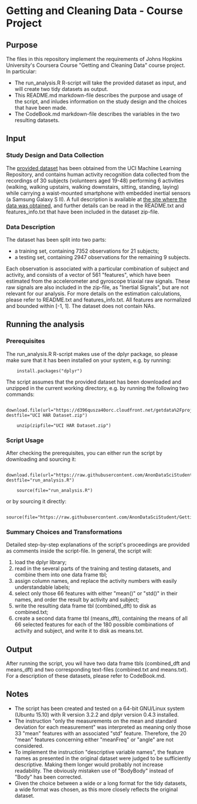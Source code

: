 # Getting and Cleaning Data - Course Project

## Purpose

The files in this repository implement the requirements of Johns Hopkins University's Coursera Course "Getting and Cleaning Data" course project. In particular:

* The run_analysis.R R-script will take the provided dataset as input, and will create two tidy datasets as output.
* This README.md markdown-file describes the purpose and usage of the script, and inludes information on the study design and the choices that have been made.
* The CodeBook.md markdown-file describes the variables in the two resulting datasets.

## Input

### Study Design and Data Collection

The [provided dataset](https://d396qusza40orc.cloudfront.net/getdata%2Fprojectfiles%2FUCI%20HAR%20Dataset.zip) has been obtained from the UCI Machine Learning Repository, and contains human activity recognition data collected from the recordings of 30 subjects (volunteers aged 19-48) performing 6 activities (walking, walking upstairs, walking downstairs, sitting, standing, laying) while carrying a waist-mounted smartphone with embedded inertial sensors (a Samsung Galaxy S II). A full description is available at [the site where the data was obtained](http://archive.ics.uci.edu/ml/datasets/Human+Activity+Recognition+Using+Smartphones), and further details can be read in the README.txt and features_info.txt that have been included in the dataset zip-file.

### Data Description

The dataset has been split into two parts:

* a training set, containing 7352 observations for 21 subjects;
* a testing set, containing 2947 observations for the remaining 9 subjects.

Each observation is associated with a particular combination of subject and activity, and consists of a vector of 561 "features", which have been estimated from the accelerometer and gyroscope triaxial raw signals. These raw signals are also included in the zip-file, as "Inertial Signals", but are not relevant for our analysis. For more details on the estimation calculations, please refer to README.txt and features_info.txt. All features are normalized and bounded within [-1, 1]. The dataset does not contain NAs.

## Running the analysis

### Prerequisites

The run_analysis.R R-script makes use of the dplyr package, so please make sure that it has been installed on your system, e.g. by running:

        install.packages("dplyr")

The script assumes that the provided dataset has been downloaded and unzipped in the current working directory, e.g. by running the following two commands:

        download.file(url="https://d396qusza40orc.cloudfront.net/getdata%2Fprojectfiles%2FUCI%20HAR%20Dataset.zip", destfile="UCI HAR Dataset.zip")

        unzip(zipfile="UCI HAR Dataset.zip")

### Script Usage

After checking the prerequisites, you can either run the script by downloading and sourcing it:

        download.file(url="https://raw.githubusercontent.com/AnonDataSciStudent/GettingCleaningDataCourseProject/master/run_analysis.R", destfile="run_analysis.R")

        source(file="run_analysis.R")

or by sourcing it directly:

        source(file="https://raw.githubusercontent.com/AnonDataSciStudent/GettingCleaningDataCourseProject/master/run_analysis.R")

### Summary Choices and Transformations

Detailed step-by-step explanations of the script's proceedings are provided as comments inside the script-file. In general, the script will:

1. load the dplyr library;
2. read in the several parts of the training and testing datasets, and combine them into one data frame tbl;
3. assign column names, and replace the activity numbers with easily understandable labels;
4. select only those 66 features with either "mean()" or "std()" in their names, and order the result by activity and subject;
5. write the resulting data frame tbl (combined_dft) to disk as combined.txt;
6. create a second data frame tbl (means_dft), containing the means of all 66 selected features for each of the 180 possible combinations of activity and subject, and write it to disk as means.txt.

## Output

After running the script, you wil have two data frame tbls (combined_dft and means_dft) and two corresponding text-files (combined.txt and means.txt). For a description of these datasets, please refer to CodeBook.md.

## Notes

* The script has been created and tested on a 64-bit GNU/Linux system (Ubuntu 15.10) with R version 3.2.2 and dplyr version 0.4.3 installed.
* The instruction "only the measurements on the mean and standard deviation for each measurement" was interpreted as meaning only those 33 "mean" features with an associated "std" feature. Therefore, the 20 "mean" features concerning either "meanFreq" or "angle" are not considered.
* To implement the instruction "descriptive variable names", the feature names as presented in the original dataset were judged to be sufficiently descriptive. Making them longer would probably not increase readability. The obviously mistaken use of "BodyBody" instead of "Body" has been corrected.
* Given the choice between a wide or a long format for the tidy datasets, a wide format was chosen, as this more closely reflects the original dataset.